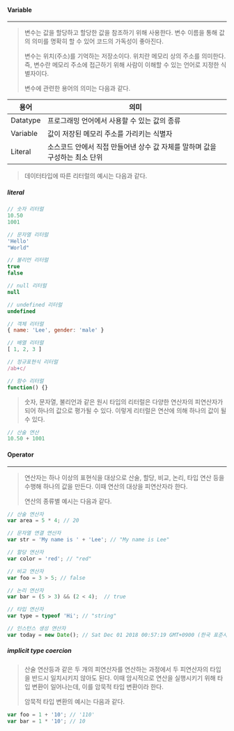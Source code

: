 #### Variable

------

> 변수는 값을 할당하고 할당한 값을 참조하기 위해 사용한다. 변수 이름을 통해 값의 의미를 명확히 할 수 있어 코드의 가독성이 좋아진다.
>
> 변수는 위치(주소)를 기억하는 저장소이다. 위치란 메모리 상의 주소를 의미한다. 즉, 변수란 메모리 주소에 접근하기 위해 사람이 이해할 수 있는 언어로 지정한 식별자이다.
>
> 변수에 관련한 용어의 의미는 다음과 같다.

| 용어     | 의미                                                         |
| -------- | ------------------------------------------------------------ |
| Datatype | 프로그래밍 언어에서 사용할 수 있는 값의 종류                 |
| Variable | 값이 저장된 메모리 주소를 가리키는 식별자                    |
| Literal  | 소스코드 안에서 직접 만들어낸 상수 값 자체를 말하며 값을 구성하는 최소 단위 |

> 데이터타입에 따른 리터럴의 예시는 다음과 같다.

##### literal

```js
// 숫자 리터럴
10.50
1001

// 문자열 리터럴
'Hello'
"World"

// 불리언 리터럴
true
false

// null 리터럴
null

// undefined 리터럴
undefined

// 객체 리터럴
{ name: 'Lee', gender: 'male' }

// 배열 리터럴
[ 1, 2, 3 ]

// 정규표현식 리터럴
/ab+c/

// 함수 리터럴
function() {}
```

> 숫자, 문자열, 불리언과 같은 원시 타입의 리터럴은 다양한 연산자의 피연산자가 되어 하나의 값으로 평가될 수 있다. 이렇게 리터럴은 연산에 의해 하나의 값이 될 수 있다.

```js
// 산술 연산
10.50 + 1001
```





#### Operator

------

> 연산자는 하나 이상의 표현식을 대상으로 산술, 할당,  비교, 논리, 타입 연산 등을 수행해 하나의 값을 만든다. 이때 연산의 대상을 피연산자라 한다.
>
> 연산의 종류별 예시는 다음과 같다.

```js
// 산술 연산자
var area = 5 * 4; // 20

// 문자열 연결 연산자
var str = 'My name is ' + 'Lee'; // "My name is Lee"

// 할당 연산자
var color = 'red'; // "red"

// 비교 연산자
var foo = 3 > 5; // false

// 논리 연산자
var bar = (5 > 3) && (2 < 4);  // true

// 타입 연산자
var type = typeof 'Hi'; // "string"

// 인스턴스 생성 연산자
var today = new Date(); // Sat Dec 01 2018 00:57:19 GMT+0900 (한국 표준시)
```



##### implicit type coercion

> 산술 연산등과 같은 두 개의 피연산자를 연산하는 과정에서 두 피연산자의 타입을 반드시 일치시키지 않아도 된다. 이때 암시적으로 연산을 실행시키기 위해 타입 변환이 일어나는데, 이를 암묵적 타입 변환이라 한다.
>
> 암묵적 타입 변환의 예시는 다음과 같다.

```js
var foo = 1 + '10'; // '110'
var bar = 1 * '10'; // 10
```


